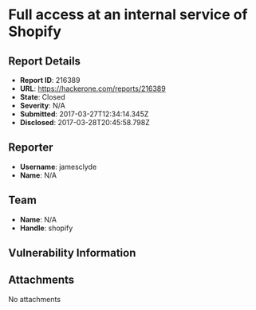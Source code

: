 # Full access at an internal service of Shopify

## Report Details
- **Report ID**: 216389
- **URL**: https://hackerone.com/reports/216389
- **State**: Closed
- **Severity**: N/A
- **Submitted**: 2017-03-27T12:34:14.345Z
- **Disclosed**: 2017-03-28T20:45:58.798Z

## Reporter
- **Username**: jamesclyde
- **Name**: N/A

## Team
- **Name**: N/A
- **Handle**: shopify

## Vulnerability Information


## Attachments
No attachments
